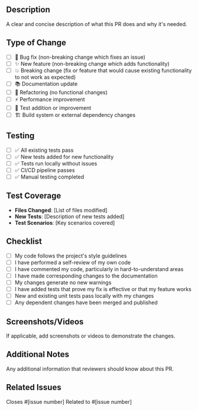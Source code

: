 ## Description

A clear and concise description of what this PR does and why it's needed.

## Type of Change

- [ ] 🐛 Bug fix (non-breaking change which fixes an issue)
- [ ] ✨ New feature (non-breaking change which adds functionality)
- [ ] 💥 Breaking change (fix or feature that would cause existing functionality to not work as expected)
- [ ] 📚 Documentation update
- [ ] 🔧 Refactoring (no functional changes)
- [ ] ⚡ Performance improvement
- [ ] 🧪 Test addition or improvement
- [ ] 🏗️ Build system or external dependency changes

## Testing

- [ ] ✅ All existing tests pass
- [ ] ✅ New tests added for new functionality
- [ ] ✅ Tests run locally without issues
- [ ] ✅ CI/CD pipeline passes
- [ ] ✅ Manual testing completed

## Test Coverage

- **Files Changed**: [List of files modified]
- **New Tests**: [Description of new tests added]
- **Test Scenarios**: [Key scenarios covered]

## Checklist

- [ ] My code follows the project's style guidelines
- [ ] I have performed a self-review of my own code
- [ ] I have commented my code, particularly in hard-to-understand areas
- [ ] I have made corresponding changes to the documentation
- [ ] My changes generate no new warnings
- [ ] I have added tests that prove my fix is effective or that my feature works
- [ ] New and existing unit tests pass locally with my changes
- [ ] Any dependent changes have been merged and published

## Screenshots/Videos

If applicable, add screenshots or videos to demonstrate the changes.

## Additional Notes

Any additional information that reviewers should know about this PR.

## Related Issues

Closes #[issue number]
Related to #[issue number]

